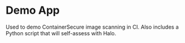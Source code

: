 # Demo App

Used to demo ContainerSecure image scanning in CI. Also includes a Python script that will self-assess with Halo.
